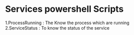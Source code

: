 # Services powershell Scripts
1.ProcessRunning : The Know the process which are running
2.ServiceStatus : To know the status of the service
